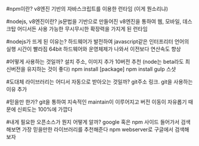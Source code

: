 #npm이란?
v8엔진 기반의 자바스크립트를 이용한 런타임 (이게 뭔소리냐)

#nodejs, v8엔진이란?
js문법을 기반으로 만들어진 v8엔진을 통하여
웹, 모바일, 데스크탑 어디서든 사용 가능한 무시무시한 확장력을 가지게 된 런타임

#nodejs가 뜨게 된 이유는?
하드웨어가 발전하여 javascript같은 인터프리터 언어의 실행 시간이 빨라짐 
64bit 하드웨어와 운영체제가 나와서 이전보다 연산속도 향상

#어떻게 사용하는 것일까?
설치 주소, 이미지 추가
10버전 추천 (node는 beta라도 최신버전을 유지하는 것이 좋다)
npm install [package]
npm install gulp 스샷

#도대체 라이브러리는 어디서 자동으로 받아오는 것일까?
git주소 링크.
git을 사용하는 이유 추가

#믿을만 한가?
git을 통하여 지속적인 maintain이 이루어지고 버전 이동이 자유롭기 때문에 신뢰도는 100%에 가깝다 

#내게 필요한 오픈소스가 뭔지 어떻게 알까?
google 혹은 npm 사이드 들어가서 검색해보면 가장 믿을만한 라이브러리를 추천해준다
npm webserver로 구글에서 검색해보자